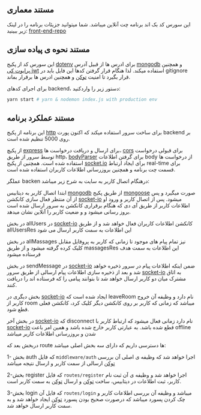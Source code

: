 ## مستند معماری

این سورس کد بک اند برنامه چت آنلاین میباشد. شما میتوانید جزیئات برنامه را در لینک زیر ببینید:
[front-end-repo](https://github.com/reza7929/apk-chat-front)

## مستند نحوه ی پیاده سازی

این سورس کد از پکیج [dotenv](https://www.npmjs.com/package/dotenv) برای ادرس ها از قبیل آدرس [mongodb](https://www.mongodb.com/) و همچنین [پرایوت کی jwt](https://jwt.io/introduction) استفاده میکند. لذا هنگام قرار گرفتن کدها این فایل باید در gitignore قرار بگیرد تا امنیت [توکن](https://www.npmjs.com/package/jsonwebtoken) و همچنین ادرس ها برقرار بماند.

برای اجرای کدهای backend، دستور زیر را واردکنید:

```bash
yarn start # yarn & nodemon index.js with production env
```

## مستند عملکرد برنامه

این برنامه از پکیج [http](https://www.npmjs.com/package/http) برای ساخت سرور استفاده میکند که اکنون پورت backend بر روی 5000 تنظیم شده است.

از پکیچ [express](https://www.npmjs.com/package/express) برای ارسال و دریافت درخواست ها، [cors](https://www.npmjs.com/package/cores) برای قبولی درخواست توسط سرور از طریق http، [bodyParser](https://www.npmjs.com/package/body-parser) برای گرفتن اطلاعات body از درخواست ها استفاده شده است. همچنین از پکیج [socket.io](https://www.npmjs.com/package/socket.io) برای ایجاد ارتباط real-time برای قسمت چت برنامه و همچنین بروزرسانی اطلاعات کاربران استفاده شده است.

عملگر backen درهنگام اتصال کاربر به سایت به شرح زیر میباشد:

ابتدا اتصال کاربر به دیتابیس [mongodb](https://www.mongodb.com/) از طریق پکیج [mongoose](https://www.npmjs.com/package/mongoose) صورت میگیرد و پس از آن منتظر فعال سازی کانکشن [socket-io](https://www.npmjs.com/package/socketio) میشود. پس از اتصال کاربر و ورود او اطلاعات کاربر از طریق آی دی که هنگام برقراری کانکشن به سرور ارسال شده است بروز رسانی میشود و و ضعیت کاربر را آنلاین نشان میدهد.

در بخش allUsers در [socket-io](https://www.npmjs.com/package/socketio) کانکشن اطلاعات کاربران فعال خواهد شد و از طریق allUsersRes این اطلاعات به سمت کاربر ارسال می شود

در بخش allMassages نیز تمام پیام های موجود تا زمانی که کاربر به پروفایل مقابل کلیک کرده گرفته میشود و از طریق massagesRes این اطلاعات به سمت هدف فرستاده میشود

در بخش sendMessage در [socket-io](https://www.npmjs.com/package/socketio) ضمن اینکه اطلاعات پیام در سرور ذخیره خواهد شد و بعد از ذخیره سازی اطلاعات پیام ارسالی از طریق سرور [socket-io](https://www.npmjs.com/package/socketio) به اتاق مشترک میان دو کاربر ارسال خواهد شد تا بتوانند پیامی را که فرستاده اند را دریافت کنند.

بخش دیگری در [socket-io](https://www.npmjs.com/package/socketio) ایجاد شده است که leaveRoom نام دارد و وظیفه آن خروج کاربر از room میباشد که زمانی که کاربر بر روی کانکشن دیگر کلیک کرد، کانکشن فعلی قطع شود.

در بخش آخر [socket-io](https://www.npmjs.com/package/socketio) که disconnect نام دارد زمانی فعال میشود که ارتباط کاربر با [socket-io](https://www.npmjs.com/package/socketio) قطع شده باشد. به عبارتی کاربر خارج شده باشد و همین امر باعت offline شدن و بروزرسانی اطلاعات کاربر میباشد

دربخش بعد که route ها دسترسی داریم که دارای سه بخش اصلی میباشد:

1- بخش auth که فایل `middleware/auth` اجرا خواهد شد که وظیفه ی اصلی آن بررسی [توکن](https://www.npmjs.com/package/jsonwebtoken) ارسالی از سمت کاربر و ارسال نتیجه میباشد

2-بخش register که فایل `routes/register` اجرا خواهد شد و وظیفه ی آن ثبت نام کاربر، ثبت اطلاعات در دیتابیس، ساخت [توکن](https://www.npmjs.com/package/jsonwebtoken) و ارسال [توکن](https://www.npmjs.com/package/jsonwebtoken) به سمت کاربر است.

3-بخش login که فایل آن `routes/login` میباشد و وظیفه آن بررسی اطلاعات کاربر و چک کردن پسورد میباشد که درصورت صحیح بودن پسورد [توکن](https://www.npmjs.com/package/jsonwebtoken) ایجاد خواهد شد و به سمت کاربر ارسال خواهد شد.
